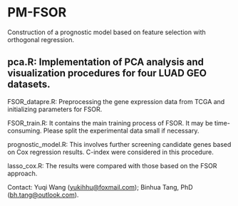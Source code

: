 # PM-FSOR
Construction of a prognostic model based on feature selection with orthogonal regression.

## pca.R: Implementation of PCA analysis and visualization procedures for four LUAD GEO datasets.

FSOR_datapre.R: 
Preprocessing the gene expression data from TCGA and initializing parameters for FSOR.

FSOR_train.R:
It contains the main training process of FSOR. It may be time-consuming. Please split the experimental data small if necessary.

prognostic_model.R:
This involves further screening candidate genes based on Cox regression results. C-index were considered in this procedure. 

lasso_cox.R:
The results were compared with those based on the FSOR approach.

Contact:
Yuqi Wang (yukihhu@foxmail.com); Binhua Tang, PhD (bh.tang@outlook.com).
